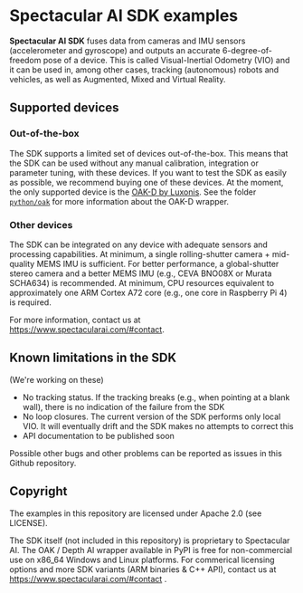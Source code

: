 # Spectacular AI SDK examples

**Spectacular AI SDK** fuses data from cameras and IMU sensors (accelerometer and gyroscope)
and outputs an accurate 6-degree-of-freedom pose of a device.
This is called Visual-Inertial Odometry (VIO) and it can be used in, among other cases, tracking
(autonomous) robots and vehicles, as well as Augmented, Mixed and Virtual Reality.

## Supported devices

### Out-of-the-box

The SDK supports a limited set of devices out-of-the-box. This means that the SDK can be used without any manual calibration, integration or parameter tuning, with these devices. If you want to test the SDK as easily as possible, we recommend buying one of these devices.
At the moment, the only supported device is the [OAK-D by Luxonis](https://store.opencv.ai/products/oak-d).
See the folder [`python/oak`](python/oak) for more information about the OAK-D wrapper.

### Other devices

The SDK can be integrated on any device with adequate sensors and processing capabilities. At minimum, a single rolling-shutter camera + mid-quality MEMS IMU is sufficient. For better performance, a global-shutter stereo camera and a better MEMS IMU (e.g., CEVA BNO08X or Murata SCHA634) is recommended. At minimum, CPU resources equivalent to approximately one ARM Cortex A72 core (e.g., one core in Raspberry Pi 4) is required.

For more information, contact us at https://www.spectacularai.com/#contact.

## Known limitations in the SDK

(We're working on these)

 * No tracking status. If the tracking breaks (e.g., when pointing at a blank wall), there is no indication of the failure from the SDK
 * No loop closures. The current version of the SDK performs only local VIO. It will eventually drift and the SDK makes no attempts to correct this
 * API documentation to be published soon

Possible other bugs and other problems can be reported as issues in this Github repository.

## Copyright

The examples in this repository are licensed under Apache 2.0 (see LICENSE).

The SDK itself (not included in this repository) is proprietary to Spectacular AI.
The OAK / Depth AI wrapper available in PyPI is free for non-commercial use on x86_64 Windows and Linux platforms.
For commerical licensing options and more SDK variants (ARM binaries & C++ API),
contact us at https://www.spectacularai.com/#contact .
